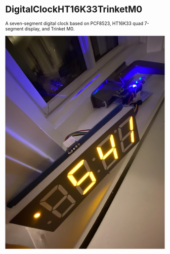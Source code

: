 # DigitalClockHT16K33TrinketM0
A seven-segment digital clock based on PCF8523, HT16K33 quad 7-segment display, and Trinket M0.

![Hard-wired prototype](ACB06E23-7759-4A9E-9DC3-C644C12512F6.jpeg)
